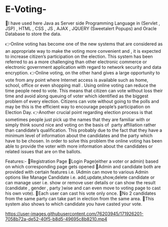 # E-Voting-

📍I have used here Java as Server side Programming Language in (Servlet , JSP) , HTML , CSS , JS , AJAX , JQUERY (Sweetalert Popups) and Oracle Database to store the data.

👉Online voting has become one of the new systems that are considered as an appropriate way to make the voting more convenient and , it is expected to increase citizen’s participation on the election. This system has been referred to as a more challenging than other electronic commerce or electronic government application with regard to network security and data encryption.
👉Online voting, on the other hand gives a large opportunity to vote from any point where Internet access is available such as home, school, office or even shopping mall . Using online voting can reduce the time people need to vote. This means that citizen can vote without loss their time and avoid along queuing of voter which identified as the biggest problem of every election. Citizens can vote without going to the polls and may be this is the efficient way to encourage people’s participation on Election Day.
👉Another crucial point regarding election process is that sometimes people just pick up the names that they are familiar with or simply think sound nice and voting on the basis of  party affiliation rather than candidate’s qualification. This probably due to the fact that they have a minimum level of information about the candidates and the party which have to be chosen. In order to solve this problem the online voting has been able to provide the voter with more information about the candidates or related issues that are on the ballots.

Features:-
📍Registration Page
📍Login Page(either a voter or admin) based on which corresponding page gets opened 
📍Admin and candidate both are provided with certain features i.e. (Admin can move to various Admin options like Manage Candidate i.e. add,update,show,delete candidate or can manage user i.e. show or remove user details or can show the result (candidate , gender , party )wise and can even move to voting page to cast his own vote).
📍Each user can cast his vote only once.
📍No 2 candidates from the same party can take part in election from the same area.
📍This system also shows to which candidate you have casted your vote.


https://user-images.githubusercontent.com/76203945/171926201-7058b72a-de52-40f5-b8d5-49695c8b8210.mp4

